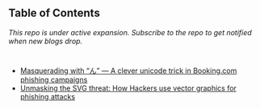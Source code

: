 ## Table of Contents
*This repo is under active expansion. Subscribe to the repo to get notified when new blogs drop.*
<br>
<br>
###
- [Masquerading with “ん” — A clever unicode trick in Booking.com phishing campaigns](listings/booking_unicode_phish.md)
- [Unmasking the SVG threat: How Hackers use vector graphics for phishing attacks](listings/unmasking_svg_threat.md)

